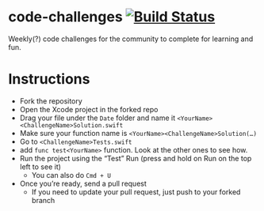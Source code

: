 # code-challenges [![Build Status](https://travis-ci.org/iosdevelopershq/code-challenges.svg?branch=AG%2FTravisSupport)](https://travis-ci.org/iosdevelopershq/code-challenges)
Weekly(?) code challenges for the community to complete for learning and fun.

# Instructions
* Fork the repository
* Open the Xcode project in the forked repo
* Drag your file under the `Date` folder and name it `<YourName><ChallengeName>Solution.swift`
* Make sure your function name is `<YourName><ChallengeName>Solution(…)`
* Go to `<ChallengeName>Tests.swift`
* add `func test<YourName>` function. Look at the other ones to see how.
* Run the project using the “Test” Run (press and hold on Run on the top left to see it)
  * You can also do `Cmd + U`
* Once you’re ready, send a pull request
  * If you need to update your pull request, just push to your forked branch
